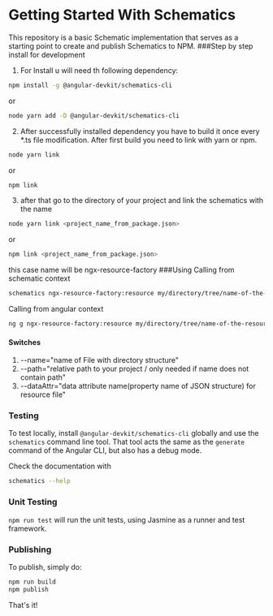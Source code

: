 # Getting Started With Schematics

This repository is a basic Schematic implementation that serves as a starting point to create and publish Schematics to NPM.
###Step by step install for development
1. For Install u will need th following dependency:
```bash
npm install -g @angular-devkit/schematics-cli
```
or
```bash
node yarn add -D @angular-devkit/schematics-cli
```
2. After successfully installed dependency you have to build it once every *.ts file modification.
After first build you need to link with yarn or npm.
```bash
node yarn link
```
or
```bash
npm link
```
3. after that go to the directory of your project and link the schematics with the name
```bash
node yarn link <project_name_from_package.json> 
```
or
```bash
npm link <project_name_from_package.json>
```
this case name will be ngx-resource-factory
###Using
Calling from schematic context

```bash
schematics ngx-resource-factory:resource my/directory/tree/name-of-the-resource  resource-attribute
```
Calling from angular context
```bash
ng g ngx-resource-factory:resource my/directory/tree/name-of-the-resource resource-attribute
```
#### Switches
1. --name="name of File with directory structure"
2. --path="relative path to your project / only needed if name does not contain path"
3. --dataAttr="data attribute name(property name of JSON structure) for resource file"

### Testing

To test locally, install `@angular-devkit/schematics-cli` globally and use the `schematics` command line tool. That tool acts the same as the `generate` command of the Angular CLI, but also has a debug mode.

Check the documentation with
```bash
schematics --help
```

### Unit Testing

`npm run test` will run the unit tests, using Jasmine as a runner and test framework.

### Publishing

To publish, simply do:

```bash
npm run build
npm publish
```

That's it!
 